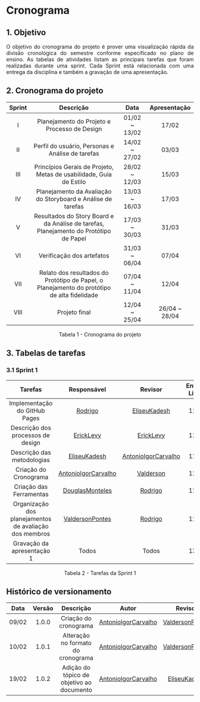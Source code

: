 # Cronograma

## 1. Objetivo

<p align="justify">
O objetivo do cronograma do projeto é prover uma visualização rápida da divisão cronológica do semestre conforme especificado no plano de ensino. As tabelas de atividades listam as principais tarefas que foram realizadas durante uma sprint. Cada Sprint está relacionada com uma entrega da disciplina e também a gravação de uma apresentação.
</p>

## 2. Cronograma do projeto

| Sprint | Descrição       | Data                                           | Apresentação        |
| :------: | :----------: | :---------------------------------------------------: | :------------: |
| I    | Planejamento do Projeto e Processo de Design | 01/02 ~ 13/02 | 17/02 |
| II    | Perfil do usuário, Personas e Análise de tarefas | 14/02 ~ 27/02 | 03/03 |
| III    | Princípios Gerais de Projeto, Metas de usabilidade, Guia de Estilo | 28/02 ~ 12/03 | 15/03 |
| IV    | Planejamento da Avaliação do Storyboard e Análise de tarefas | 13/03 ~ 16/03 | 17/03 |
| V    | Resultados do Story Board e da Análise de tarefas, Planejamento do Protótipo de Papel | 17/03 ~ 30/03 | 31/03  |
| VI    | Verificação dos artefatos | 31/03 ~ 06/04 | 07/04 |
| VII    | Relato dos resultados do Protótipo de Papel, o Planejamento do protótipo de alta fidelidade | 07/04 ~ 11/04 | 12/04 |
| VIII    | Projeto final | 12/04 ~ 25/04 | 26/04 ~ 28/04 |

<center>
  Tabela 1 - Cronograma do projeto
</center>

## 3. Tabelas de tarefas 

### 3.1 Sprint 1
| Tarefas         | Responsável | Revisor   | Entrega Limite |
| :-----:         | :---------: | :-----:   | :--------------: |
| Implementação do GitHub Pages    | [Rodrigo](https://github.com/Rocsantos)	    | [EliseuKadesh](https://github.com/eliseukadesh67)    | 11/02            |
| Descrição dos processos de design | [ErickLevy](https://github.com/ErickLevy)	      | [ErickLevy](https://github.com/ErickLevy)      | 11/02            |
| Descrição das metodologias | [EliseuKadesh](https://github.com/eliseukadesh67)      | [AntonioIgorCarvalho](https://github.com/AntonioIgorCarvalho)   | 11/02            |
| Criação do Cronograma | [AntonioIgorCarvalho](https://github.com/AntonioIgorCarvalho)     | [Valderson](https://github.com/valdersonjr) | 11/02            |
| Criação das Ferramentas | [DouglasMonteles](https://github.com/DouglasMonteles)     | [Rodrigo](https://github.com/Rocsantos) | 11/02            |
| Organização dos planejamentos de avaliação dos membros | [ValdersonPontes](https://github.com/valdersonjr)| [Rodrigo](https://github.com/Rocsantos)   | 11/02            |
| Gravação da apresentação 1  | Todos       | Todos     | 13/02            |

<center>
  Tabela 2 - Tarefas da Sprint 1
</center>

## Histórico de versionamento

| Data  | Versão | Descrição | Autor | Revisor |
| :--:  | :----: | :-------: | :---: | :-----: |
| 09/02 | 1.0.0  | Criação do cronograma                     | [AntonioIgorCarvalho](https://github.com/AntonioIgorCarvalho) | [ValdersonPontes](https://github.com/valdersonjr)
| 10/02 | 1.0.1  | Alteração no formato do cronograma        | [AntonioIgorCarvalho](https://github.com/AntonioIgorCarvalho) | [ValdersonPontes](https://github.com/valdersonjr)
| 19/02 | 1.0.2  | Adição do tópico de objetivo ao documento | [AntonioIgorCarvalho](https://github.com/AntonioIgorCarvalho) | [EliseuKadesh](https://github.com/eliseukadesh67)
